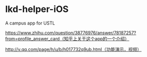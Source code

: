 # lkd-helper-iOS
A campus app for USTL

https://www.zhihu.com/question/38776976/answer/78187257?from=profile_answer_card（知乎上关于这个app的一个介绍）

http://v.qq.com/page/h/u/b/h017732q9ub.html（功能演示，视频）






